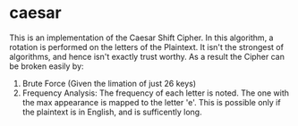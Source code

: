 # caesar


This is an implementation of the Caesar Shift Cipher. In this algorithm, a rotation is performed on the letters of the Plaintext.
It isn't the strongest of algorithms, and hence isn't exactly trust worthy.
As a result the Cipher can be broken easily by:
1) Brute Force (Given the limation of just 26 keys)
2) Frequency Analysis: The frequency of each letter is noted. The one with the max appearance is mapped to the letter 'e'. This is possible only if the plaintext is in English, and is sufficently long.
